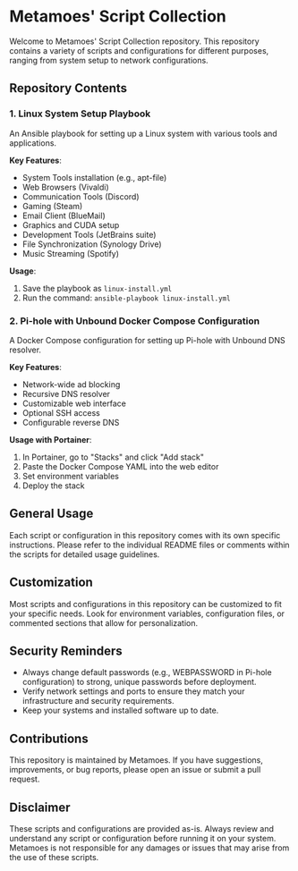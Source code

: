 # Metamoes' Script Collection

Welcome to Metamoes' Script Collection repository. This repository contains a variety of scripts and configurations for different purposes, ranging from system setup to network configurations.

## Repository Contents

### 1. Linux System Setup Playbook

An Ansible playbook for setting up a Linux system with various tools and applications.

**Key Features**:
- System Tools installation (e.g., apt-file)
- Web Browsers (Vivaldi)
- Communication Tools (Discord)
- Gaming (Steam)
- Email Client (BlueMail)
- Graphics and CUDA setup
- Development Tools (JetBrains suite)
- File Synchronization (Synology Drive)
- Music Streaming (Spotify)

**Usage**:
1. Save the playbook as `linux-install.yml`
2. Run the command: `ansible-playbook linux-install.yml`

### 2. Pi-hole with Unbound Docker Compose Configuration

A Docker Compose configuration for setting up Pi-hole with Unbound DNS resolver.

**Key Features**:
- Network-wide ad blocking
- Recursive DNS resolver
- Customizable web interface
- Optional SSH access
- Configurable reverse DNS

**Usage with Portainer**:
1. In Portainer, go to "Stacks" and click "Add stack"
2. Paste the Docker Compose YAML into the web editor
3. Set environment variables
4. Deploy the stack

## General Usage

Each script or configuration in this repository comes with its own specific instructions. Please refer to the individual README files or comments within the scripts for detailed usage guidelines.

## Customization

Most scripts and configurations in this repository can be customized to fit your specific needs. Look for environment variables, configuration files, or commented sections that allow for personalization.

## Security Reminders

- Always change default passwords (e.g., WEBPASSWORD in Pi-hole configuration) to strong, unique passwords before deployment.
- Verify network settings and ports to ensure they match your infrastructure and security requirements.
- Keep your systems and installed software up to date.

## Contributions

This repository is maintained by Metamoes. If you have suggestions, improvements, or bug reports, please open an issue or submit a pull request.

## Disclaimer

These scripts and configurations are provided as-is. Always review and understand any script or configuration before running it on your system. Metamoes is not responsible for any damages or issues that may arise from the use of these scripts.
